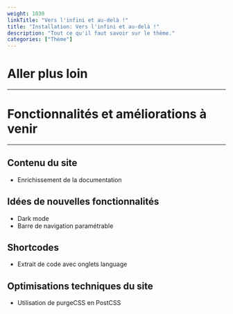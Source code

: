 ```yaml
---
weight: 1030
linkTitle: "Vers l'infini et au-delà !"
title: "Installation: Vers l'infini et au-delà !"
description: "Tout ce qu'il faut savoir sur le thème."
categories: ["Thème"]
---
```


# Aller plus loin
---

# Fonctionnalités et améliorations à venir
---

## Contenu du site
* Enrichissement de la documentation

## Idées de nouvelles fonctionnalités
* Dark mode
* Barre de navigation paramétrable

## Shortcodes
* Extrait de code avec onglets language

## Optimisations techniques du site
* Utilisation de purgeCSS en PostCSS